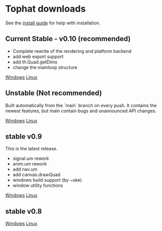 # Tophat downloads

See the [install guide](https://docs.th.mrms.cz/installation.html) for help
with installation.

<div class="row mt-5">
    <div class="col">
        <div class="card shadow-sm p-3">
            <h2>Current Stable - v0.10 (recommended)</h2>
            <div class="card-body">
                <div class="card-text">
                    <ul>
                        <li>
                            Complete rewrite of the rendering and platform backend
                        </li>
                        <li>
                            add web export support
                        </li>
                        <li>
                            add th.Quad.getDims
                        </li>
                        <li>
                            change the mainloop structure
                        </li>
                    </ul>
                </div>
                <div class="d-flex justify-content-between align-items-center">
                    <div class="btn-group">
                        <a type="button" href="tophat-windows-v010.exe" class="btn btn-sm btn-outline-secondary">Windows</a>
                        <a type="button" href="tophat-linux-v010" class="btn btn-sm btn-outline-secondary">Linux</a>
                    </div>
                </div>
            </div>
        </div>
    </div>
    <div class="col">
        <div class="card shadow-sm p-3">
            <h2>Unstable (Not recommended)</h2>
            <div class="card-body">
                <div class="card-text">
                    <p>
                        Built automatically from the `main` branch on every
                        push. It contains the newest features, but main contain
                        bugs and unannounced API changes.
                    </p>
                </div>
                <div class="d-flex justify-content-between align-items-center">
                    <div class="btn-group">
                        <a type="button" href="tophat-windows.exe" class="btn btn-sm btn-outline-secondary">Windows</a>
                        <a type="button" href="tophat-linux" class="btn btn-sm btn-outline-secondary">Linux</a>
                    </div>
                </div>
            </div>
        </div>
    </div>
    <div class="col">
        <div class="card shadow-sm p-3">
            <h2>stable v0.9</h2>
            <div class="card-body">
                <div class="card-text">
                    <p>
                        This is the latest release.
                    </p>
                    <ul>
                        <li>
                            signal.um rework
                        </li>
                        <li>
                            anim.um rework
                        </li>
                        <li>
                            add nav.um
                        </li>
                        <li>
                            add canvas.drawQuad
                        </li>
                        <li>
                            windows build support (by ~ske)
                        </li>
                        <li>
                            window utility functions
                        </li>
                    </ul>
                </div>
                <div class="d-flex justify-content-between align-items-center">
                    <div class="btn-group">
                        <a type="button" href="tophat-windows-v09.exe" class="btn btn-sm btn-outline-secondary">Windows</a>
                        <a type="button" href="tophat-linux-v09" class="btn btn-sm btn-outline-secondary">Linux</a>
                    </div>
                </div>
            </div>
        </div>
    </div>
    <div class="col">
        <div class="card shadow-sm p-3">
            <h2>stable v0.8</h2>
            <div class="card-body">
                <div class="card-text">
                </div>
                <div class="d-flex justify-content-between align-items-center">
                    <div class="btn-group">
                        <a type="button" href="tophat-windows-v08.exe" class="btn btn-sm btn-outline-secondary">Windows</a>
                        <a type="button" href="tophat-linux-v08" class="btn btn-sm btn-outline-secondary">Linux</a>
                    </div>
                </div>
            </div>
        </div>
    </div>
</div>
